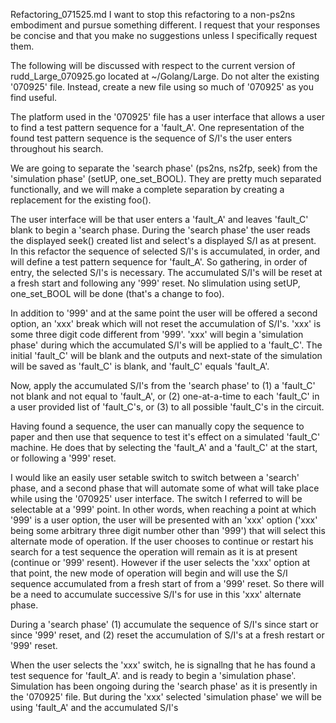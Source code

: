 Refactoring_071525.md
I want to stop this refactoring to a non-ps2ns embodiment and pursue something different. I request that your responses be concise and that you make no suggestions unless I specifically request them.

The following will be discussed with respect to the current version of rudd_Large_070925.go located at ~/Golang/Large. Do not alter the existing '070925' file. Instead, create a new file using so much of '070925' as you find useful.

The platform used in the '070925' file has a user interface that allows a user to find a test pattern sequence for a 'fault_A'. One representation of the found test pattern sequence is the sequence of S/I's the user enters throughout his search.

We are going to separate the 'search phase' (ps2ns, ns2fp, seek) from the 'simulation phase' (setUP, one_set_BOOL). They are pretty much separated functionally, and we will make a complete separation by creating a replacement for the existing foo().

The user interface will be that user enters a 'fault_A' and leaves 'fault_C' blank to begin a 'search phase. During the 'search phase' the user reads the displayed seek() created list and select's a displayed S/I as at present. In this refactor the sequence of selected S/I's is accumulated, in order, and will define a test pattern sequence for 'fault_A'. So gathering, in order of entry, the selected S/I's is necessary. The accumulated S/I's will be reset at a fresh start and following any '999' reset. No slimulation using setUP, one_set_BOOL will be done (that's a change to foo).

In addition to '999' and at the same point the user will be offered a second option, an 'xxx' break which will not reset the accumulation of S/I's. 'xxx' is some three digit code different from '999'. 'xxx' will begin a 'simulation phase' during which the accumulated S/I's will be applied to a 'fault_C'. The initial 'fault_C' will be blank and the outputs and next-state of the simulation will be saved as 'fault_C' is blank, and 'fault_C' equals 'fault_A'.

Now, apply the accumulated S/I's from the 'search phase' to (1) a 'fault_C' not blank and not equal to 'fault_A', or (2) one-at-a-time to each 'fault_C' in a user provided list of 'fault_C's, or (3) to all possible 'fault_C's in the circuit.

Having found a sequence, the user can manually copy the sequence to paper and then use that sequence to test it's effect on a simulated 'fault_C' machine. He does that by selecting the 'fault_A' and a 'fault_C' at the start, or following a '999' reset.

I would like an easily user setable switch to switch between a 'search' phase, and a second phase that will automate some of what will take place while using the '070925' user interface. The switch I referred to will be selectable at a '999' point. In other words, when reaching a point at which '999' is a user option, the user will be presented with an 'xxx' option ('xxx' being some arbitrary three digit number other than '999') that will select this alternate mode of operation. If the user chooses to continue or restart his search for a test sequence the operation will remain as it is at present (continue or '999' resent). However if the user selects the 'xxx' option at that point, the new mode of operation will begin and will use the S/I sequence accumulated from a fresh start of from a '999' reset. So there will be a need to accumulate successive S/I's for use in this 'xxx' alternate phase.

During a 'search phase' (1) accumulate the sequence of S/I's since start or since '999' reset, and (2) reset the accumulation of S/I's at a fresh restart or '999' reset.

When the user selects the 'xxx' switch, he is signallng that he has found a test sequence for 'fault_A'. and is ready to begin a 'simulation phase'. Simulation has been ongoing during the 'search phase' as it is presently in the '070925' file. But during the 'xxx' selected 'simulation phase' we will be using 'fault_A' and the accumulated S/I's